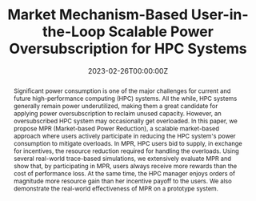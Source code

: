 ---
title: "Market Mechanism-Based User-in-the-Loop Scalable Power Oversubscription for HPC Systems"

# Authors
# If you created a profile for a user (e.g. the default `admin` user), write the username (folder name) here 
# and it will be replaced with their full name and linked to their profile.
authors:
- admin
- kishwar_ahmed
- mohammad_islam


date: "2023-02-26T00:00:00Z"
doi: "10.1109/HPCA56546.2023.10071006"

# Schedule page publish date (NOT publication's date).
publishDate: "2022-10-19T00:00:00Z"

# Publication type.
# Legend: 0 = Uncategorized; 1 = Conference paper; 2 = Journal article;
# 3 = Preprint / Working Paper; 4 = Report; 5 = Book; 6 = Book section;
# 7 = Thesis; 8 = Patent
publication_types: ["1"]

# Publication name and optional abbreviated publication name.
publication: The 29th IEEE International Symposium on High-Performance Computer Architecture ([IEEE HPCA 2023](https://ieeexplore.ieee.org/abstract/document/10071006))
publication_short: The 29th IEEE International Symposium on High-Performance Computer Architecture ([IEEE HPCA 2023](https://ieeexplore.ieee.org/abstract/document/10071006))

abstract: Significant power consumption is one of the major challenges for current and future high-performance computing (HPC) systems. All the while, HPC systems generally remain power underutilized, making them a great candidate for applying power oversubscription to reclaim unused capacity. However, an oversubscribed HPC system may occasionally get overloaded. In this paper, we propose MPR (Market-based Power Reduction), a scalable market-based approach where users actively participate in reducing the HPC system's power consumption to mitigate overloads. In MPR, HPC users bid to supply, in exchange for incentives, the resource reduction required for handling the overloads. Using several real-world trace-based simulations, we extensively evaluate MPR and show that, by participating in MPR, users always receive more rewards than the cost of performance loss. At the same time, the HPC manager enjoys orders of magnitude more resource gain than her incentive payoff to the users. We also demonstrate the real-world effectiveness of MPR on a prototype system.

# Summary. An optional shortened abstract.
summary:  In this paper, we propose MPR (Market-based Power Reduction), a scalable market-based approach where users actively participate in reducing the HPC system's power consumption to mitigate overloads. In MPR, HPC users bid to supply, in exchange for incentives, the resource reduction required for handling the overloads.

tags: ['HPC', 'Resource Management', 'Measurement', 'Power Management']

# Display this page in the Featured widget?
featured: true

# Custom links (uncomment lines below)
# links:
# - name: Custom Link
#   url: http://example.org

url_pdf: ''
url_code: ''
url_dataset: ''
url_poster: ''
url_project: ''
url_slides: 'https://rajib-hossen.com/slides/ahmed_hpca_23.pptx' 
url_source: ''
url_video: ''

# Featured image
# To use, add an image named `featured.jpg/png` to your page's folder. 
image:
  caption: ''
  focal_point: ""
  preview_only: false

# Associated Projects (optional).
#   Associate this publication with one or more of your projects.
#   Simply enter your project's folder or file name without extension.
#   E.g. `internal-project` references `content/project/internal-project/index.md`.
#   Otherwise, set `projects: []`.
projects: []

# Slides (optional).
#   Associate this publication with Markdown slides.
#   Simply enter your slide deck's filename without extension.
#   E.g. `slides: "example"` references `content/slides/example/index.md`.
#   Otherwise, set `slides: ""`.
slides: 
---